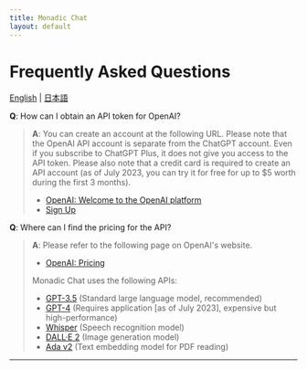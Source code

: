 ```yaml
---
title: Monadic Chat
layout: default
---
```


# Frequently Asked Questions

[English](/monadic-chat/faq) |
[日本語](/monadic-chat/faq_ja)

**Q**: How can I obtain an API token for OpenAI?

> **A**: You can create an account at the following URL. Please note that the OpenAI API account is separate from the ChatGPT account. Even if you subscribe to ChatGPT Plus, it does not give you access to the API token. Please also note that a credit card is required to create an API account (as of July 2023, you can try it for free for up to $5 worth during the first 3 months).
> 
> - [OpenAI: Welcome to the OpenAI platform](https://platform.openai.com)
> - [Sign Up](https://platform.openai.com/signup)

**Q**: Where can I find the pricing for the API?

> **A**: Please refer to the following page on OpenAI's website.
> 
> - [OpenAI: Pricing](https://openai.com/pricing#language-models)
> 
> Monadic Chat uses the following APIs:
> 
> - [GPT-3.5](https://platform.openai.com/docs/models/gpt-3-5) (Standard large language model, recommended)
> - [GPT-4](https://platform.openai.com/docs/models/gpt-4) (Requires application [as of July 2023], expensive but high-performance)
> - [Whisper](https://platform.openai.com/docs/models/whisper) (Speech recognition model)
> - [DALL·E 2](https://platform.openai.com/docs/models/dall-e) (Image generation model)
> - [Ada v2](https://platform.openai.com/docs/models/embeddings) (Text embedding model for PDF reading)

<script src="https://cdn.jsdelivr.net/npm/jquery@3.5.0/dist/jquery.min.js"></script>
<script src="https://cdn.jsdelivr.net/npm/lightbox2@2.11.3/src/js/lightbox.js"></script>

---

<script>
  function copyToClipBoard(id){
    var copyText =  document.getElementById(id).innerText;
    document.addEventListener('copy', function(e) {
        e.clipboardData.setData('text/plain', copyText);
        e.preventDefault();
      }, true);
    document.execCommand('copy');
    alert('copied');
  }
</script>
